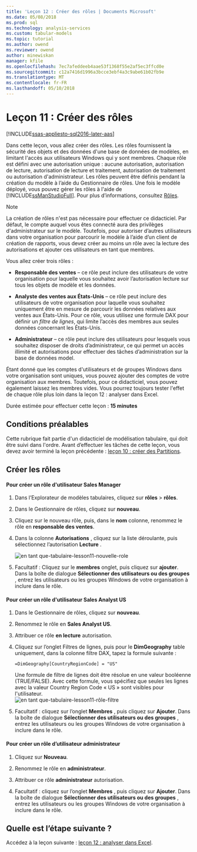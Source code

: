 ```yaml
---
title: 'Leçon 12 : Créer des rôles | Documents Microsoft'
ms.date: 05/08/2018
ms.prod: sql
ms.technology: analysis-services
ms.custom: tabular-models
ms.topic: tutorial
ms.author: owend
ms.reviewer: owend
author: minewiskan
manager: kfile
ms.openlocfilehash: 7ec7afeddeeb4aae53f1368f55e2af5ec3ffcd0e
ms.sourcegitcommit: c12a7416d1996a3bcce3ebf4a3c9abe61b02fb9e
ms.translationtype: MT
ms.contentlocale: fr-FR
ms.lasthandoff: 05/10/2018
---
```

# <a name="lesson-11-create-roles"></a>Leçon 11 : Créer des rôles
[!INCLUDE[ssas-appliesto-sql2016-later-aas](../includes/ssas-appliesto-sql2016-later-aas.md)]

Dans cette leçon, vous allez créer des rôles. Les rôles fournissent la sécurité des objets et des données d'une base de données de modèles, en limitant l'accès aux utilisateurs Windows qui y sont membres. Chaque rôle est défini avec une autorisation unique : aucune autorisation, autorisation de lecture, autorisation de lecture et traitement, autorisation de traitement ou autorisation d'administrateur. Les rôles peuvent être définis pendant la création du modèle à l’aide du Gestionnaire de rôles. Une fois le modèle déployé, vous pouvez gérer les rôles à l'aide de [!INCLUDE[ssManStudioFull](../includes/ssmanstudiofull-md.md)]. Pour plus d’informations, consultez [Rôles](../analysis-services/tabular-models/roles-ssas-tabular.md).  
  
> [!NOTE]  
> La création de rôles n'est pas nécessaire pour effectuer ce didacticiel. Par défaut, le compte auquel vous êtes connecté aura des privilèges d'administrateur sur le modèle. Toutefois, pour autoriser d’autres utilisateurs dans votre organisation pour parcourir le modèle à l’aide d’un client de création de rapports, vous devez créer au moins un rôle avec la lecture des autorisations et ajouter ces utilisateurs en tant que membres.  
  
Vous allez créer trois rôles :  
  
-   **Responsable des ventes** – ce rôle peut inclure des utilisateurs de votre organisation pour laquelle vous souhaitez avoir l’autorisation lecture sur tous les objets de modèle et les données.  
  
-   **Analyste des ventes aux États-Unis** – ce rôle peut inclure des utilisateurs de votre organisation pour laquelle vous souhaitez uniquement être en mesure de parcourir les données relatives aux ventes aux États-Unis. Pour ce rôle, vous utilisez une formule DAX pour définir un *filtre de lignes*, qui limite l’accès des membres aux seules données concernant les États-Unis.  
  
-   **Administrateur** – ce rôle peut inclure des utilisateurs pour lesquels vous souhaitez disposer de droits d’administrateur, ce qui permet un accès illimité et autorisations pour effectuer des tâches d’administration sur la base de données model.  
  
Étant donné que les comptes d'utilisateurs et de groupes Windows dans votre organisation sont uniques, vous pouvez ajouter des comptes de votre organisation aux membres. Toutefois, pour ce didacticiel, vous pouvez également laissez les membres vides. Vous pourrez toujours tester l'effet de chaque rôle plus loin dans la leçon 12 : analyser dans Excel.  
  
Durée estimée pour effectuer cette leçon : **15 minutes**  
  
## <a name="prerequisites"></a>Conditions préalables  
Cette rubrique fait partie d'un didacticiel de modélisation tabulaire, qui doit être suivi dans l'ordre. Avant d’effectuer les tâches de cette leçon, vous devez avoir terminé la leçon précédente : [leçon 10 : créer des Partitions](../analysis-services/lesson-10-create-partitions.md).  
  
## <a name="create-roles"></a>Créer les rôles  
  
#### <a name="to-create-a-sales-manager-user-role"></a>Pour créer un rôle d'utilisateur Sales Manager  
  
1.  Dans l’Explorateur de modèles tabulaires, cliquez sur **rôles** > **rôles**.  
  
2.  Dans le Gestionnaire de rôles, cliquez sur **nouveau**.  
  
3.  Cliquez sur le nouveau rôle, puis, dans le **nom** colonne, renommez le rôle en **responsable des ventes**.  
  
4.  Dans la colonne **Autorisations** , cliquez sur la liste déroulante, puis sélectionnez l’autorisation **Lecture** . 

    ![en tant que-tabulaire-lesson11-nouvelle-role](../analysis-services/media/as-tabular-lesson11-new-role.png) 
  
5.  Facultatif : Cliquez sur le **membres** onglet, puis cliquez sur **ajouter**. Dans la boîte de dialogue **Sélectionner des utilisateurs ou des groupes** , entrez les utilisateurs ou les groupes Windows de votre organisation à inclure dans le rôle.  
  
#### <a name="to-create-a-sales-analyst-us-user-role"></a>Pour créer un rôle d'utilisateur Sales Analyst US  
  
1.  Dans le Gestionnaire de rôles, cliquez sur **nouveau**.    
  
2.  Renommez le rôle en **Sales Analyst US**.  
  
3.  Attribuer ce rôle **en lecture** autorisation.  
  
4.  Cliquez sur l’onglet Filtres de lignes, puis pour le **DimGeography** table uniquement, dans la colonne filtre DAX, tapez la formule suivante :  
  
    ```
    =DimGeography[CountryRegionCode] = "US" 
    ```
    
    Une formule de filtre de lignes doit être résolue en une valeur booléenne (TRUE/FALSE). Avec cette formule, vous spécifiez que seules les lignes avec la valeur Country Region Code « US » sont visibles pour l'utilisateur.  
    ![en tant que-tabulaire-lesson11-rôle-filtre](../analysis-services/media/as-tabular-lesson11-role-filter.png) 
  
6.  Facultatif : cliquez sur l’onglet **Membres** , puis cliquez sur **Ajouter**. Dans la boîte de dialogue **Sélectionner des utilisateurs ou des groupes** , entrez les utilisateurs ou les groupes Windows de votre organisation à inclure dans le rôle.  
  
#### <a name="to-create-an-administrator-user-role"></a>Pour créer un rôle d’utilisateur administrateur  
  
1.  Cliquez sur **Nouveau**.  
  
2.  Renommez le rôle en **administrateur**.  
  
3.  Attribuer ce rôle **administrateur** autorisation.  
  
4.  Facultatif : cliquez sur l’onglet **Membres** , puis cliquez sur **Ajouter**. Dans la boîte de dialogue **Sélectionner des utilisateurs ou des groupes** , entrez les utilisateurs ou les groupes Windows de votre organisation à inclure dans le rôle. 
  
  
## <a name="whats-next"></a>Quelle est l’étape suivante ?
Accédez à la leçon suivante : [leçon 12 : analyser dans Excel](../analysis-services/lesson-12-analyze-in-excel.md).

  
  
